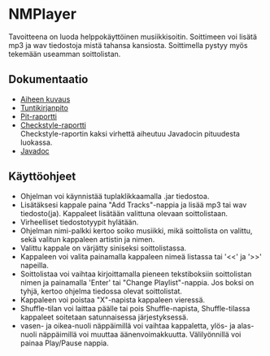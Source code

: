 # NMPlayer

Tavoitteena on luoda helppokäyttöinen musiikkisoitin. Soittimeen voi lisätä mp3 ja wav tiedostoja mistä tahansa kansiosta.
Soittimella pystyy myös tekemään useamman soittolistan.

## Dokumentaatio
- [Aiheen kuvaus](dokumentaatio/aiheenKuvausJaRakenne.md)  
- [Tuntikirjanpito](dokumentaatio/tuntikirjanpito.md)  
- [Pit-raportti](https://htmlpreview.github.io/?https://github.com/Rsl1122/NMPlayer/blob/master/dokumentaatio/pit/index.html)  
- [Checkstyle-raportti](https://htmlpreview.github.io/?https://github.com/Rsl1122/NMPlayer/blob/master/dokumentaatio/checkstyle/checkstyle.html)  
Checkstyle-raportin kaksi virhettä aiheutuu Javadocin pituudesta luokassa.  
- [Javadoc](https://htmlpreview.github.io/?https://github.com/Rsl1122/NMPlayer/blob/master/javadoc/index.html)

## Käyttöohjeet
- Ohjelman voi käynnistää tuplaklikkaamalla .jar tiedostoa.
- Lisätäksesi kappale paina "Add Tracks"-nappia ja lisää mp3 tai wav tiedosto(ja). Kappaleet lisätään valittuna olevaan soittolistaan.
- Virheelliset tiedostotyypit hylätään.
- Ohjelman nimi-palkki kertoo soiko musiikki, mikä soittolista on valittu, sekä valitun kappaleen artistin ja nimen.
- Valittu kappale on värjätty siniseksi soittolistassa.
- Kappaleen voi valita painamalla kappaleen nimeä listassa tai '<<' ja '>>' napeilla.
- Soittolistaa voi vaihtaa kirjoittamalla pieneen tekstiboksiin soittolistan nimen ja painamalla 'Enter' tai "Change Playlist"-nappia. Jos boksi on tyhjä, kertoo ohjelma tiedossa olevat soittolistat.
- Kappaleen voi poistaa "X"-napista kappaleen vieressä.
- Shuffle-tilan voi laittaa päälle tai pois Shuffle-napista, Shuffle-tilassa kappaleet soitetaan satunnaisessa järjestyksessä.
- vasen- ja oikea-nuoli näppäimillä voi vaihtaa kappaletta, ylös- ja alas-nuoli näppäimillä voi muuttaa äänenvoimakkuutta. Välilyönnillä voi painaa Play/Pause nappia.
